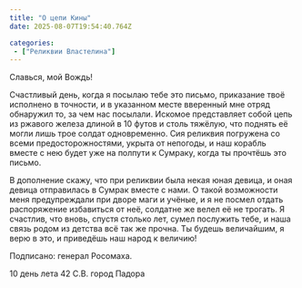```yaml
---
title: "О цепи Кины"
date: 2025-08-07T19:54:40.764Z

categories:
 - ["Реликвии Властелина"]
---
```


Славься, мой Вождь!

Счастливый день, когда я посылаю тебе это письмо, приказание твоё
исполнено в точности, и в указанном месте вверенный мне отряд обнаружил
то, за чем нас посылали. Искомое представляет собой цепь из ржавого
железа длиной в 10 футов и столь тяжёлую, что поднять её могли лишь трое
солдат одновременно. Сия реликвия погружена со всеми предосторожностями,
укрыта от непогоды, и наш корабль вместе с нею будет уже на полпути к
Сумраку, когда ты прочтёшь это письмо.

В дополнение скажу, что при реликвии была некая юная девица, и оная
девица отправилась в Сумрак вместе с нами. О такой возможности меня
предупреждали при дворе маги и учёные, и я не посмел отдать распоряжение
избавиться от неё, солдатне же велел её не трогать. Я счастлив, что
вновь, спустя столько лет, сумел послужить тебе, и наша связь родом из
детства всё так же прочна. Ты будешь величайшим, я верю в это, и
приведёшь наш народ к величию!

Подписано: генерал Росомаха.

10 день лета 42 С.В. город Падора
